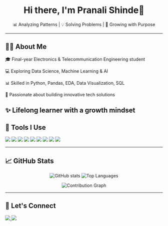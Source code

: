 <h1 align="center">Hi there, I'm Pranali Shinde👋</h1>

<p align="center">
  📊 Analyzing Patterns | 💡 Solving Problems | 🚀 Growing with Purpose
</p>

---

## 👩‍💻 About Me  
🎓 Final-year Electronics & Telecommunication Engineering student

💻 Exploring Data Science, Machine Learning & AI

📊 Skilled in Python, Pandas, EDA, Data Visualization, SQL

🚀 Passionate about building innovative tech solutions

✨ Lifelong learner with a growth mindset
---

## 💼 Tools I Use  
<p>
  <img src="https://img.shields.io/badge/Python-3776AB?style=for-the-badge&logo=python&logoColor=white" />
  <img src="https://img.shields.io/badge/SQL-4479A1?style=for-the-badge&logo=postgresql&logoColor=white" />
  <img src="https://img.shields.io/badge/Pandas-150458?style=for-the-badge&logo=pandas&logoColor=white" />
  <img src="https://img.shields.io/badge/Numpy-013243?style=for-the-badge&logo=numpy&logoColor=white" />
  <img src="https://img.shields.io/badge/Jupyter-F37626?style=for-the-badge&logo=jupyter&logoColor=white" />
  <img src="https://img.shields.io/badge/ScikitLearn-F7931E?style=for-the-badge&logo=scikit-learn&logoColor=white" />
  <img src="https://img.shields.io/badge/Matplotlib-11557c?style=for-the-badge&logo=matplotlib&logoColor=white" />
  <img src="https://img.shields.io/badge/Seaborn-76B900?style=for-the-badge&logoColor=white" />
  <img src="https://img.shields.io/badge/PowerBI-F2C811?style=for-the-badge&logo=power-bi&logoColor=black" />
</p>

---

## 📈 GitHub Stats  

<p align="center">
  <img src="https://github-readme-stats.vercel.app/api?username=PranaliiShinde&show_icons=true&theme=radical" alt="GitHub stats" />
  <img src="https://github-readme-stats.vercel.app/api/top-langs/?username=PranaliiShinde&layout=compact&theme=radical" alt="Top Languages" />
</p>

<p align="center">
  <img src="https://github-readme-activity-graph.vercel.app/graph?username=PranaliiShinde&theme=dracula" alt="Contribution Graph" />
</p>

---

## 🔗 Let's Connect  
<p>
  <a href="https://www.linkedin.com/in/your-linkedin/" target="_blank">
    <img src="https://img.shields.io/badge/LinkedIn-0077B5?style=for-the-badge&logo=linkedin&logoColor=white" />
  </a>
  <a href="mailto:pranalishinde0909@gmail.com">
    <img src="https://img.shields.io/badge/Email-D14836?style=for-the-badge&logo=gmail&logoColor=white" />
  </a>
</p>
